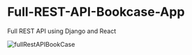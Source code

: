 # Full-REST-API-Bookcase-App
Full REST API using Django and React

![fullRestAPIBookCase](https://github.com/user-attachments/assets/cbd43e2c-3c72-4d92-8b44-28bcf9250245)
